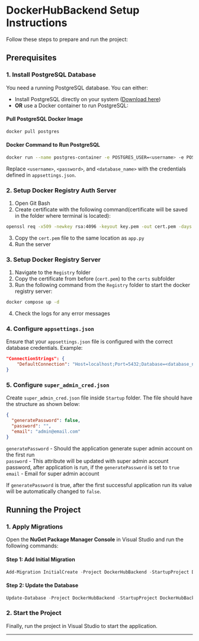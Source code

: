 # DockerHubBackend Setup Instructions

Follow these steps to prepare and run the project:

## Prerequisites

### 1. Install PostgreSQL Database

You need a running PostgreSQL database. You can either:

- Install PostgreSQL directly on your system ([Download here](https://www.postgresql.org/download/))
- **OR** use a Docker container to run PostgreSQL:

#### Pull PostgreSQL Docker Image
```bash
docker pull postgres
```

#### Docker Command to Run PostgreSQL
```bash
docker run --name postgres-container -e POSTGRES_USER=<username> -e POSTGRES_PASSWORD=<password> -e POSTGRES_DB=<database_name> -p 5432:5432 -d postgres
```
Replace `<username>`, `<password>`, and `<database_name>` with the credentials defined in `appsettings.json`.

### 2. Setup Docker Registry Auth Server
1. Open Git Bash
2. Create certificate with the following command(certificate will be saved in the folder where terminal is located):
```bash
openssl req -x509 -newkey rsa:4096 -keyout key.pem -out cert.pem -days 365 -nodes -subj '//SKIP=skip/CN=uks-registry'
```
3.  Copy the `cert.pem` file to the same location as `app.py`
4.  Run the server

### 3. Setup Docker Registry Server
1.  Navigate to the `Registry` folder
2.  Copy the certificate from before (`cert.pem`) to the `certs` subfolder
3.  Run the following command from the `Registry` folder to start the docker registry server:
```bash
docker compose up -d
```
4.  Check the logs for any error messages

### 4. Configure `appsettings.json`
Ensure that your `appsettings.json` file is configured with the correct database credentials. Example:

```json
"ConnectionStrings": {
    "DefaultConnection": "Host=localhost;Port=5432;Database=<database_name>;Username=<username>;Password=<password>"
}
```

### 5. Configure `super_admin_cred.json`
Create `super_admin_cred.json` file inside `Startup` folder. The file should have the structure as shown below:
```json
{
  "generatePassword": false,
  "password": "",
  "email": "admin@email.com"
}
```
`generatePassword` - Should the application generate super admin account on the first run  
`password` - This attribute will be updated with super admin account password, after application is run, if the `generatePassword` is set to `true`  
`email` - Email for super admin account  

If `generatePassword` is true, after the first successful application run its value will be automatically changed to `false`.
## Running the Project

### 1. Apply Migrations
Open the **NuGet Package Manager Console** in Visual Studio and run the following commands:

#### Step 1: Add Initial Migration
```powershell
Add-Migration InitialCreate -Project DockerHubBackend -StartupProject DockerHubBackend
```

#### Step 2: Update the Database
```powershell
Update-Database -Project DockerHubBackend -StartupProject DockerHubBackend
```

### 2. Start the Project
Finally, run the project in Visual Studio to start the application.

---
